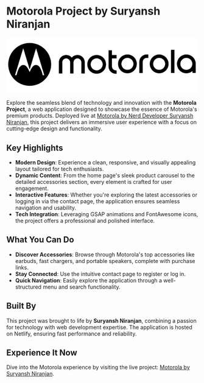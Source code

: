 # Motorola Project by Suryansh Niranjan
![Motorola Icon](moto.png)

Explore the seamless blend of technology and innovation with the **Motorola Project**, a web application designed to showcase the essence of Motorola's premium products. Deployed live at [Motorola by Nerd Developer Suryansh Niranjan](https://motorola-by-nerd-developer-suryansh.netlify.app/), this project delivers an immersive user experience with a focus on cutting-edge design and functionality.

## Key Highlights
- **Modern Design**: Experience a clean, responsive, and visually appealing layout tailored for tech enthusiasts.
- **Dynamic Content**: From the home page's sleek product carousel to the detailed accessories section, every element is crafted for user engagement.
- **Interactive Features**: Whether you're exploring the latest accessories or logging in via the contact page, the application ensures seamless navigation and usability.
- **Tech Integration**: Leveraging GSAP animations and FontAwesome icons, the project offers a professional and polished interface.

## What You Can Do
- **Discover Accessories**: Browse through Motorola's top accessories like earbuds, fast chargers, and portable speakers, complete with purchase links.
- **Stay Connected**: Use the intuitive contact page to register or log in.
- **Quick Navigation**: Easily explore the application through a well-structured menu and search functionality.

## Built By
This project was brought to life by **Suryansh Niranjan**, combining a passion for technology with web development expertise. The application is hosted on Netlify, ensuring fast performance and reliability.

## Experience It Now
Dive into the Motorola experience by visiting the live project: [Motorola by Suryansh Niranjan](https://motorola-by-nerd-developer-suryansh.netlify.app/).

